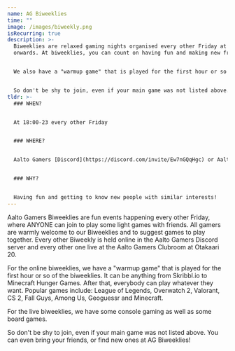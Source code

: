 ```yaml
---
name: AG Biweeklies
time: ""
image: /images/biweekly.png
isRecurring: true
description: >-
  Biweeklies are relaxed gaming nights organised every other Friday at 18:00
  onwards. At biweeklies, you can count on having fun and making new friends.


  We also have a "warmup game" that is played for the first hour or so of the biweeklies. It can be anything from Skribbl.io to Minecraft Hunger Games. After that, everybody can play whatever they want. Popular games include: League of Legends, Overwatch 2, Valorant, CS 2, Fall Guys, Among Us, Geoguessr and Minecraft. 


  So don't be shy to join, even if your main game was not listed above. You can even bring your friends, or find new ones at AG Biweeklies!
tldr: >-
  ### WHEN?


  At 18:00-23 every other Friday


  ### WHERE?


  Aalto Gamers [Discord](https://discord.com/invite/Ew7nGQqHgc) or Aalto Gamers Clubroom at Otakaari 20


  ### WHY?


  Having fun and getting to know new people with similar interests!
---
```

Aalto Gamers Biweeklies are fun events happening every other Friday, where ANYONE can join to play some light games with friends. All gamers are warmly welcome to our Biweeklies and to suggest games to play together. Every other Biweekly is held online in the Aalto Gamers Discord server and every other one live at the Aalto Gamers Clubroom at Otakaari 20. 

For the online biweeklies, we have a "warmup game" that is played for the first hour or so of the biweeklies. It can be anything from Skribbl.io to Minecraft Hunger Games. After that, everybody can play whatever they want. Popular games include: League of Legends, Overwatch 2, Valorant, CS 2, Fall Guys, Among Us, Geoguessr and Minecraft. 

For the live biweeklies, we have some console gaming as well as some board games.

So don't be shy to join, even if your main game was not listed above. You can even bring your friends, or find new ones at AG Biweeklies!
